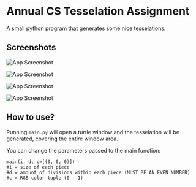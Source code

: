 
# Annual CS Tesselation Assignment

A small python program that generates some nice tesselations.


## Screenshots

![App Screenshot](https://via.placeholder.com/468x300?text=App+Screenshot+Here)

![App Screenshot](https://via.placeholder.com/468x300?text=App+Screenshot+Here)

![App Screenshot](https://via.placeholder.com/468x300?text=App+Screenshot+Here)

![App Screenshot](https://via.placeholder.com/468x300?text=App+Screenshot+Here)



## How to use?
Running ```main.py``` will open a turtle window and the tesselation will be generated, covering the entire window area. 

You can change the parameters passed to the main function:
```python3
main(i, d, c=[(0, 0, 0)])
#i = size of each piece
#d = amount of divisions within each piece (MUST BE AN EVEN NUMBER)
#c = RGB color tuple (0 - 1)


```
